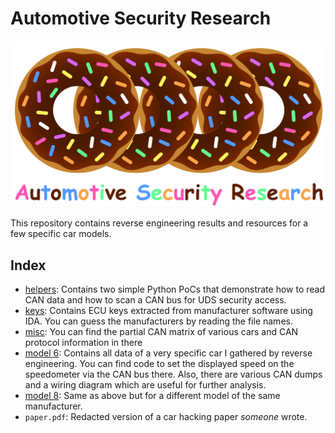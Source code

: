 # Automotive Security Research

![Alt text](/.res/logo.png?raw=true "Hax")

This repository contains reverse engineering results and resources for a few specific car models.

## Index

- [helpers](helpers): Contains two simple Python PoCs that demonstrate how to read CAN data and how to scan a CAN bus for UDS security access.
- [keys](keys): Contains ECU keys extracted from manufacturer software using IDA. You can guess the manufacturers by reading the file names.
- [misc](misc): You can find the partial CAN matrix of various cars and CAN protocol information in there
- [model 6](model-6): Contains all data of a very specific car I gathered by reverse engineering. You can find code to set the displayed speed on the speedometer via the CAN bus there. Also, there are various CAN dumps and a wiring diagram which are useful for further analysis.
- [model 8](model-8): Same as above but for a different model of the same manufacturer.
- `paper.pdf`: Redacted version of a car hacking paper *someone* wrote.
